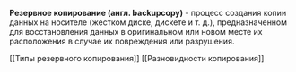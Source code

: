**Резервное копирование (англ. backupcopy)** - процесс создания копии данных на носителе (жестком диске, дискете и т. д.), предназначенном для восстановления данных в оригинальном или новом месте их расположения в случае их повреждения или разрушения.

[[Типы резервного копирования]]
[[Разновидности копирования]]
